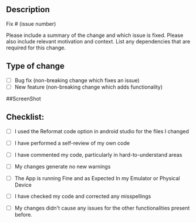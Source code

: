 <!--Give the Title Fixes #(Issue number) (files changed)-->
## Description

Fix # (issue number)

Please include a summary of the change and which issue is fixed. Please also include relevant motivation and context. List any dependencies that are required for this change.

## Type of change
<!--Please Insert x inside the square bracket to mark a tick mark-->

- [ ] Bug fix (non-breaking change which fixes an issue)
- [ ] New feature (non-breaking change which adds functionality)
<!--Please Include A screenshot If applicable-->
##ScreenShot

## Checklist:

- [ ] I used the Reformat code option in android studio for the files I changed
- [ ] I have performed a self-review of my own code
- [ ] I have commented my code, particularly in hard-to-understand areas
- [ ] My changes generate no new warnings
- [ ] The App is running Fine and as Expected In my Emulator or Physical Device
- [ ] I have checked my code and corrected any misspellings
- [ ] My changes didn't cause any issues for the other functionalities present before.
 
